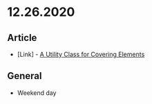 # 12.26.2020

## Article

- \[Link\] - [A Utility Class for Covering Elements](https://css-tricks.com/a-utility-class-for-covering-elements/)

## General

- Weekend day
